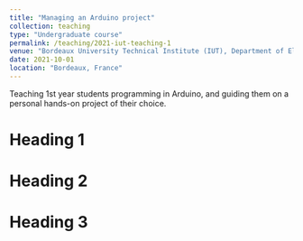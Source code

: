 ```yaml
---
title: "Managing an Arduino project"
collection: teaching
type: "Undergraduate course"
permalink: /teaching/2021-iut-teaching-1
venue: "Bordeaux University Technical Institute (IUT), Department of Electrical Engineering (GEII)"
date: 2021-10-01
location: "Bordeaux, France"
---
```


Teaching 1st year students programming in Arduino, and guiding them on a personal hands-on project of their choice.


Heading 1
======

Heading 2
======

Heading 3
======

